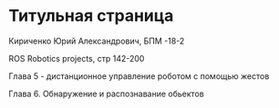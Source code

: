 # Титульная страница

Кириченко Юрий Александрович, БПМ -18-2

ROS Robotics projects, стр 142-200

Глава 5 - дистанционное управление роботом с помощью жестов

Глава 6. Обнаружение и распознавание обьектов

